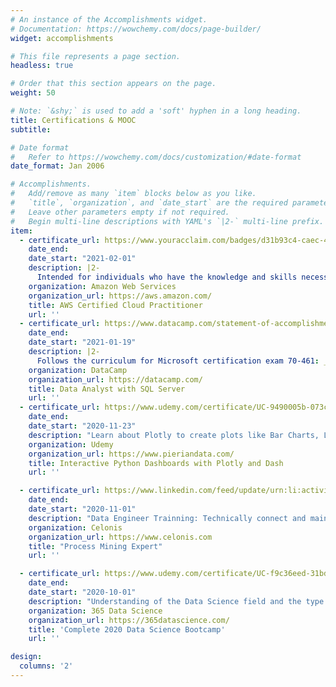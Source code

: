 ```yaml
---
# An instance of the Accomplishments widget.
# Documentation: https://wowchemy.com/docs/page-builder/
widget: accomplishments

# This file represents a page section.
headless: true

# Order that this section appears on the page.
weight: 50

# Note: `&shy;` is used to add a 'soft' hyphen in a long heading.
title: Certifications & MOOC
subtitle:

# Date format
#   Refer to https://wowchemy.com/docs/customization/#date-format
date_format: Jan 2006

# Accomplishments.
#   Add/remove as many `item` blocks below as you like.
#   `title`, `organization`, and `date_start` are the required parameters.
#   Leave other parameters empty if not required.
#   Begin multi-line descriptions with YAML's `|2-` multi-line prefix.
item:
  - certificate_url: https://www.youracclaim.com/badges/d31b93c4-caec-424d-bc3b-2330936d58ca
    date_end:
    date_start: "2021-02-01"
    description: |2-
      Intended for individuals who have the knowledge and skills necessary to effectively demonstrate an overall understanding of the AWS Cloud. Abilities Validated by the Certification: Define what the AWS Cloud is and the basic global infrastructure; Describe basic AWS Cloud architectural principles; Describe the AWS Cloud value proposition; Describe key services on the AWS platform and their common use cases (for example, compute and analytics); Describe basic security and compliance aspects of the AWS platform and the shared security model; Define the billing, account management, and pricing models; Identify sources of documentation or technical assistance (for example, whitepapers or support tickets); Describe basic/core characteristics of deploying and operating in the AWS Cloud. (Exam Score: 89.3%)
    organization: Amazon Web Services
    organization_url: https://aws.amazon.com/
    title: AWS Certified Cloud Practitioner
    url: ''
  - certificate_url: https://www.datacamp.com/statement-of-accomplishment/track/5d8a94f52f3ebf9d42a8939a6f2c9266f2fb7cfa
    date_end:
    date_start: "2021-01-19"
    description: |2-
      Follows the curriculum for Microsoft certification exam 70-461: _Querying Microsoft SQL Server 2012/2014_. Create Database Objects: Create and alter tables using T-SQL syntax, Create and alter views, Design views, Create and modify constraints, Create and alter DML triggers; Work With Data: Query data by using SELECT statements, Implement sub-queries, Implement data types, Implement aggregate queries, Query and manage XML data; Modify Data: Create and alter stored procedures, Modify data by using INSERT, UPDATE, and DELETE statements, Combine datasets, Work with functions; Troubleshoot And Optimize: Optimize queries, Manage transactions, Evaluate the use of row-based operations vs. set-based operations, Implement error handling. (45 Total Hours)
    organization: DataCamp
    organization_url: https://datacamp.com/
    title: Data Analyst with SQL Server
    url: ''
  - certificate_url: https://www.udemy.com/certificate/UC-9490005b-073c-40ff-9d8a-5f6cf7fdf199
    date_end:
    date_start: "2020-11-23"
    description: "Learn about Plotly to create plots like Bar Charts, Line Charts, Scatter Plots, Heat Maps, etc; Create Layouts with Plotly's Dash library; Use Dash to create interactive components with Plotly; Learn how to connect multiple inputs and outputs with a dashboard; Update live interactive graphs with clicks, hover overs, and more; Connect the interactive dashboard to live updating data for streaming information; Learn how to secure your interactive dashboards with App Authorization; Deploy your interactive dashboards to the internet with services like Heroku. (9.5 Total Hours) Jose Portilla, Pierian Data Inc." 
    organization: Udemy
    organization_url: https://www.pieriandata.com/
    title: Interactive Python Dashboards with Plotly and Dash
    url: ''

  - certificate_url: https://www.linkedin.com/feed/update/urn:li:activity:6717847221150240769
    date_end:
    date_start: "2020-11-01"
    description: "Data Engineer Trainning: Technically connect and maintain Celonis processes; Analyst Trainning: Translate data into actionable business insights. Create target oriented analyses to transform your business; Business User Trainning: Simplify your daily work. Get intelligent recommendations to execute the right actions. (30 Total Hours)"
    organization: Celonis
    organization_url: https://www.celonis.com
    title: "Process Mining Expert"
    url: ''

  - certificate_url: https://www.udemy.com/certificate/UC-f9c36eed-31bd-4cb2-b665-bfb27f8b7e7b/
    date_end:
    date_start: "2020-10-01"
    description: "Understanding of the Data Science field and the type of analysis carried out; Learn how to pre-process data; Understand the mathematics behind Machine Learning; Coding in Python and learn how to use it for statistical analysis; Perform linear and logistic regressions in Python; Carry out cluster and factor analysis; Create Machine Learning algorithms in Python, using NumPy, statsmodels and scikit-learn; Use state-of-the-art Deep Learning frameworks such as Google’s TensorFlow; Unfold the power of deep neural networks; Improve Machine Learning algorithms by studying underfitting, overfitting, training, validation, n-fold cross validation, testing, and how hyperparameters could improve performance; Apply your skills to real-life business cases. (29 Total Hours) "
    organization: 365 Data Science
    organization_url: https://365datascience.com/
    title: 'Complete 2020 Data Science Bootcamp'
    url: ''

design:
  columns: '2'
---
```

